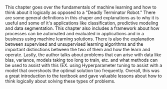 This chapter goes over the fundamentals of machine learning and how to think about it logically as opposed to a "Deadly Terminator Robot." There are some general definitions in this chaper and explanations as to why it is useful and some of it's applications like classification, predictive modeling and data segmentation. This chapter also includes a framework about how processes can be automated and evaluated in applications and in a business using machine learning solutions. There is also the explanation between supervised and unsupervised learning algorithms and the important distinctions between the two of them and how the learn and operate. Lastly, the author talks about problems that can arise with data like bias, variance, models taking too long to train, etc. and what methods can be used to assist with this (EX. using Hyperparameter tuning to assist with a model that overshoots the optimal solution too frequently. Overall, this was a great introduction to the textbook and gave valuable lessons about how to think logically about solving these types of problems.
